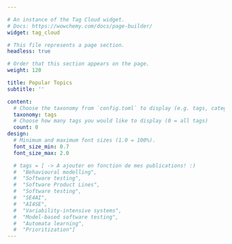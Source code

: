 ```yaml
---

# An instance of the Tag Cloud widget.
# Docs: https://wowchemy.com/docs/page-builder/
widget: tag_cloud

# This file represents a page section.
headless: true

# Order that this section appears on the page.
weight: 120

title: Popular Topics
subtitle: ''

content:
  # Choose the taxonomy from `config.toml` to display (e.g. tags, categories)
  taxonomy: tags
  # Choose how many tags you would like to display (0 = all tags)
  count: 0
design:
  # Minimum and maximum font sizes (1.0 = 100%).
  font_size_min: 0.7
  font_size_max: 2.0

  # tags = [ -> A ajouter en fonction de mes publications! :)
  #  "Behavioural modelling",
  #  "Software testing",
  #  "Software Product Lines",
  #  "Software testing",
  #  "SE4AI",
  #  "AI4SE",
  #  "Variability-intensive systems",
  #  "Model-based software testing",
  #  "Automata learning",
  #  "Prioritization"]
---
```

